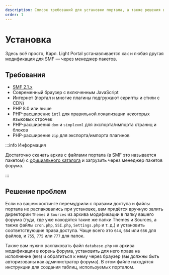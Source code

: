 ```yaml
---
description: Список требований для установки портала, а также решения возможных проблем
order: 1
---
```


# Установка

Здесь всё просто, Карл. Light Portal устанавливается как и любая другая модификация для SMF — через менеджер пакетов.

## Требования

- [SMF 2.1.x](https://download.simplemachines.org)
- Современный браузер с включенным JavaScript
- Интернет (портал и многие плагины подгружают скрипты и стили с CDN)
- PHP 8.0 или выше
- PHP-расширение `intl` для правильной локализации некоторых языковых строчек
- PHP-расширения `dom` и `simplexml` для экспорта/импорта страниц и блоков
- PHP-расширение `zip` для экспорта/импорта плагинов

:::info Информация

Достаточно скачать архив с файлами портала (в SMF это называется пакетом) с [официального каталога](https://custom.simplemachines.org/mods/index.php?mod=4244) и загрузить через менеджер пакетов форума.

:::

## Решение проблем

Если на вашем хостинге перемудрили с правами доступа и файлы портала не распаковались при установке, вам придётся вручную залить директории `Themes` и `Sources` из архива модификации в папку вашего форума (туда, где уже находятся такие же папки Themes и Sources, а также файлы `cron.php`, `SSI.php`, `Settings.php` и т. д.) и установить соответствующие права доступа. Чаще всего это `644`, `664` или `666` для файлов, и `755`, `775` или `777` для папок.

Также вам нужно распаковать файл `database.php` их архива модификации в корень форума, установить для него права на исполнение (`666`) и обратиться к нему через браузер (вы должны быть авторизованы как администратор форума). В этом файле находятся инструкции для создания таблиц, используемых порталом.
